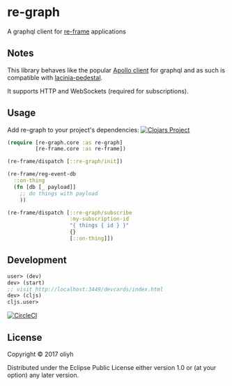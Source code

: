 # re-graph

A graphql client for [re-frame](https://github.com/Day8/re-frame) applications

## Notes

This library behaves like the popular [Apollo client](https://github.com/apollographql/subscriptions-transport-ws)
for graphql and as such is compatible with [lacinia-pedestal](https://github.com/walmartlabs/lacinia-pedestal).

It supports HTTP and WebSockets (required for subscriptions).

## Usage

Add re-graph to your project's dependencies:
[![Clojars Project](https://img.shields.io/clojars/v/re-graph.svg)](https://clojars.org/re-graph)

```clojure
(require [re-graph.core :as re-graph]
         [re-frame.core :as re-frame])

(re-frame/dispatch [::re-graph/init])

(re-frame/reg-event-db
  ::on-thing
  (fn [db [_ payload]]
    ;; do things with payload
    ))

(re-frame/dispatch [::re-graph/subscribe
                    :my-subscription-id
                    "{ things { id } }"
                    {}
                    [::on-thing]])

```

## Development

```clojure
user> (dev)
dev> (start)
;; visit http://localhost:3449/devcards/index.html
dev> (cljs)
cljs.user>
```

[![CircleCI](https://circleci.com/gh/oliyh/re-graph.svg?style=svg)](https://circleci.com/gh/oliyh/re-graph)

## License

Copyright © 2017 oliyh

Distributed under the Eclipse Public License either version 1.0 or (at
your option) any later version.
